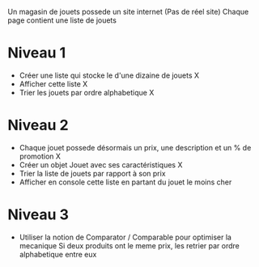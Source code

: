 Un magasin de jouets possede un site internet (Pas de réel site)
Chaque page contient une liste de jouets

# Niveau 1
- Créer une liste qui stocke le d'une dizaine de jouets X
- Afficher cette liste X
- Trier les jouets par ordre alphabetique X

# Niveau 2

- Chaque jouet possede désormais un prix, une description et un % de promotion X
- Créer un objet Jouet avec ses caractéristiques X
- Trier la liste de jouets par rapport à son prix
- Afficher en console cette liste en partant du jouet le moins cher

# Niveau 3

- Utiliser la notion de Comparator / Comparable pour optimiser la mecanique Si deux produits ont le meme prix, les retrier par ordre alphabetique entre eux